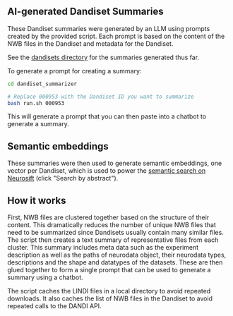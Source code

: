 ## AI-generated Dandiset Summaries

These Dandiset summaries were generated by an LLM using prompts created by the provided script. Each prompt is based on the content of the NWB files in the Dandiset and metadata for the Dandiset.

See the [dandisets directory](./dandisets) for the summaries generated thus far.

To generate a prompt for creating a summary:

```bash
cd dandiset_summarizer

# Replace 000953 with the Dandiset ID you want to summarize
bash run.sh 000953
```

This will generate a prompt that you can then paste into a chatbot to generate a summary.

## Semantic embeddings

These summaries were then used to generate semantic embeddings, one vector per Dandiset, which is used to power the [semantic search on Neurosift](https://neurosift.app/?p=/dandi-query) (click "Search by abstract").

## How it works

First, NWB files are clustered together based on the structure of their content. This dramatically reduces the number of unique NWB files that need to be summarized since Dandisets usually contain many similar files. The script then creates a text summary of representative files from each cluster. This summary includes meta data such as the experiment description as well as the paths of neurodata object, their neurodata types, descriptions and the shape and datatypes of the datasets. These are then glued together to form a single prompt that can be used to generate a summary using a chatbot.

The script caches the LINDI files in a local directory to avoid repeated downloads. It also caches the list of NWB files in the Dandiset to avoid repeated calls to the DANDI API.

